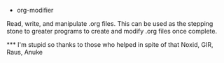 * org-modifier

Read, write, and manipulate .org files. This can be used as the stepping stone to greater programs to create and modify .org files once complete.

*** I'm stupid so thanks to those who helped in spite of that
Noxid, GIR, Raus, Anuke